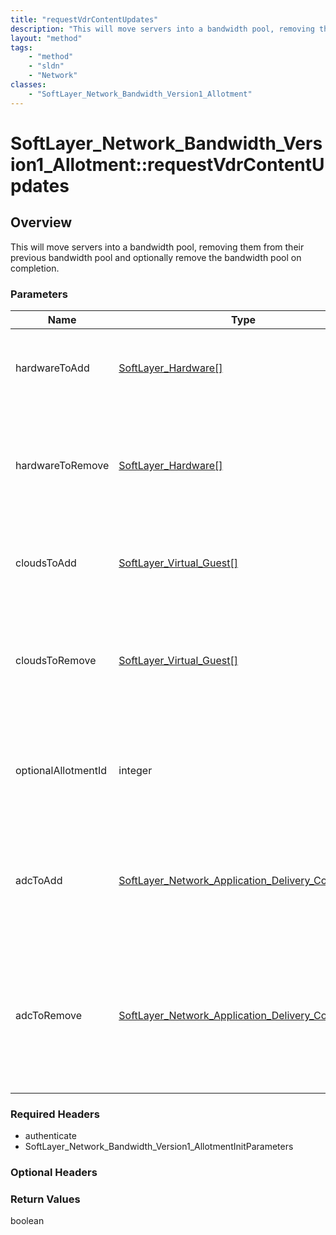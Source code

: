 ```yaml
---
title: "requestVdrContentUpdates"
description: "This will move servers into a bandwidth pool, removing them from their previous bandwidth pool and optionally remove the... "
layout: "method"
tags:
    - "method"
    - "sldn"
    - "Network"
classes:
    - "SoftLayer_Network_Bandwidth_Version1_Allotment"
---
```

# SoftLayer_Network_Bandwidth_Version1_Allotment::requestVdrContentUpdates
## Overview 
This will move servers into a bandwidth pool, removing them from their previous bandwidth pool and optionally remove the bandwidth pool on completion. 

### Parameters 
|Name | Type | Description |
| --- | --- | --- |
|hardwareToAdd| <a href='/reference/datatypes/SoftLayer_Hardware'>SoftLayer_Hardware[] </a>| A collection of servers to be assigned to a bandwidth pool.|
|hardwareToRemove| <a href='/reference/datatypes/SoftLayer_Hardware'>SoftLayer_Hardware[] </a>| A collection of servers to be unassigned from an allotment and assigned to the virtual private rack|
|cloudsToAdd| <a href='/reference/datatypes/SoftLayer_Virtual_Guest'>SoftLayer_Virtual_Guest[] </a>| A collection of virtual servers to be assigned to a bandwidth pool.|
|cloudsToRemove| <a href='/reference/datatypes/SoftLayer_Virtual_Guest'>SoftLayer_Virtual_Guest[] </a>| A collection of virtual server to be unassigned from an allotment and assigned to the virtual private rack|
|optionalAllotmentId| integer| The bandwidth pool to move the servers to.  Provided only for backwards compatibility.|
|adcToAdd| <a href='/reference/datatypes/SoftLayer_Network_Application_Delivery_Controller'>SoftLayer_Network_Application_Delivery_Controller[] </a>| A collection of application delivery controllers to be assigned to a bandwidth pool.|
|adcToRemove| <a href='/reference/datatypes/SoftLayer_Network_Application_Delivery_Controller'>SoftLayer_Network_Application_Delivery_Controller[] </a>| A collection of application delivery controllers to be unassigned from an allotment and assigned to the virtual private rack|


### Required Headers
* authenticate
* SoftLayer_Network_Bandwidth_Version1_AllotmentInitParameters

### Optional Headers

### Return Values
boolean
